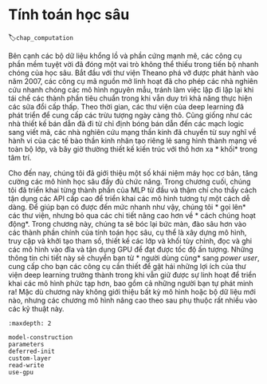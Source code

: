 # Tính toán học sâu
:label:`chap_computation`

Bên cạnh các bộ dữ liệu khổng lồ và phần cứng mạnh mẽ, các công cụ phần mềm tuyệt vời đã đóng một vai trò không thể thiếu trong tiến bộ nhanh chóng của học sâu. Bắt đầu với thư viện Theano phá vỡ được phát hành vào năm 2007, các công cụ mã nguồn mở linh hoạt đã cho phép các nhà nghiên cứu nhanh chóng các mô hình nguyên mẫu, tránh làm việc lặp đi lặp lại khi tái chế các thành phần tiêu chuẩn trong khi vẫn duy trì khả năng thực hiện các sửa đổi cấp thấp. Theo thời gian, các thư viện của deep learning đã phát triển để cung cấp các trừu tượng ngày càng thô. Cũng giống như các nhà thiết kế bán dẫn đã đi từ chỉ định bóng bán dẫn đến các mạch logic sang viết mã, các nhà nghiên cứu mạng thần kinh đã chuyển từ suy nghĩ về hành vi của các tế bào thần kinh nhân tạo riêng lẻ sang hình thành mạng về toàn bộ lớp, và bây giờ thường thiết kế kiến trúc với thô hơn xa * khối* trong tâm trí. 

Cho đến nay, chúng tôi đã giới thiệu một số khái niệm máy học cơ bản, tăng cường các mô hình học sâu đầy đủ chức năng. Trong chương cuối, chúng tôi đã triển khai từng thành phần của MLP từ đầu và thậm chí cho thấy cách tận dụng các API cấp cao để triển khai các mô hình tương tự một cách dễ dàng. Để giúp bạn có được đến mức nhanh như vậy, chúng tôi * gọi lên* các thư viện, nhưng bỏ qua các chi tiết nâng cao hơn về * cách chúng hoạt động*. Trong chương này, chúng ta sẽ bóc lại bức màn, đào sâu hơn vào các thành phần chính của tính toán học sâu, cụ thể là xây dựng mô hình, truy cập và khởi tạo tham số, thiết kế các lớp và khối tùy chỉnh, đọc và ghi các mô hình vào đĩa và tận dụng GPU để đạt được tốc độ ấn tượng. Những thông tin chi tiết này sẽ chuyển bạn từ * người dùng cùng* sang *power user*, cung cấp cho bạn các công cụ cần thiết để gặt hái những lợi ích của thư viện deep learning trưởng thành trong khi vẫn giữ được sự linh hoạt để triển khai các mô hình phức tạp hơn, bao gồm cả những người bạn tự phát minh ra! Mặc dù chương này không giới thiệu bất kỳ mô hình hoặc bộ dữ liệu mới nào, nhưng các chương mô hình nâng cao theo sau phụ thuộc rất nhiều vào các kỹ thuật này.

```toc
:maxdepth: 2

model-construction
parameters
deferred-init
custom-layer
read-write
use-gpu
```
